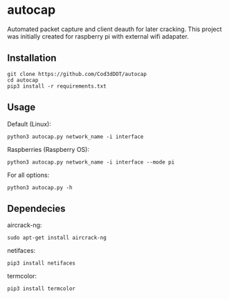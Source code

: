 # autocap
 Automated packet capture and client deauth for later cracking.
 This project was initially created for raspberry pi with external wifi adapater.
## Installation
 ```
 git clone https://github.com/Cod3dDOT/autocap
 cd autocap
 pip3 install -r requirements.txt
 ```
## Usage
 Default (Linux):
 ```
 python3 autocap.py network_name -i interface
 ```
 Raspberries (Raspberry OS):
 ```
 python3 autocap.py network_name -i interface --mode pi
 ```
 For all options:
 ```
 python3 autocap.py -h
 ```
## Dependecies
 aircrack-ng:
 ```
 sudo apt-get install aircrack-ng
 ```
 netifaces:
 ```
 pip3 install netifaces
 ```
 termcolor:
 ```
 pip3 install termcolor
 ```